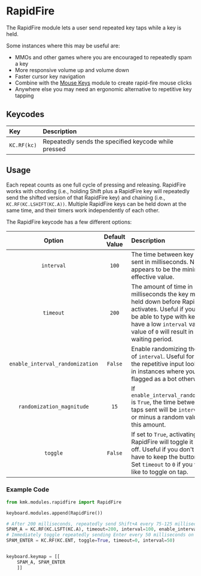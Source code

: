 # RapidFire

The RapidFire module lets a user send repeated key taps while a key is held.

Some instances where this may be useful are:

- MMOs and other games where you are encouraged to repeatedly spam a key
- More responsive volume up and volume down
- Faster cursor key navigation
- Combine with the [Mouse Keys](https://github.com/KMKfw/kmk_firmware/blob/master/docs/en/mouse_keys.md) module to create rapid-fire mouse clicks
- Anywhere else you may need an ergonomic alternative to repetitive key tapping

## Keycodes

| Key         | Description                                          |
| :---------- | :--------------------------------------------------- |
| `KC.RF(kc)` | Repeatedly sends the specified keycode while pressed |

## Usage

Each repeat counts as one full cycle of pressing and releasing. RapidFire works with chording (i.e., holding Shift plus a RapidFire key will repeatedly send the shifted version of that RapidFire key) and chaining (i.e., `KC.RF(KC.LSHIFT(KC.A))`. Multiple RapidFire keys can be held down at the same time, and their timers work independently of each other.

The RapidFire keycode has a few different options:

|             Option              | Default Value | Description                                                                                                                                                                                                                 |
| :-----------------------------: | :-----------: | :-------------------------------------------------------------------------------------------------------------------------------------------------------------------------------------------------------------------------- |
|           `interval`            |     `100`     | The time between key taps sent in milliseconds. Note: `10` appears to be the minimum effective value.                                                                                                                       |
|            `timeout`            |     `200`     | The amount of time in milliseconds the key must be held down before RapidFire activates. Useful if you want to be able to type with keys that have a low `interval` value. A value of `0` will result in no waiting period. |
| `enable_interval_randomization` |    `False`    | Enable randomizing the value of `interval`. Useful for making the repetitive input look human in instances where you may be flagged as a bot otherwise.                                                                     |
|    `randomization_magnitude`    |     `15`      | If `enable_interval_randomization` is `True`, the time between key taps sent will be `interval` plus or minus a random value up to this amount.                                                                             |
|            `toggle`             |    `False`    | If set to `True`, activating RapidFire will toggle it on or off. Useful if you don't want to have to keep the button held. Set `timeout` to `0` if you would like to toggle on tap.                                         |

### Example Code

```python
from kmk.modules.rapidfire import RapidFire

keyboard.modules.append(RapidFire())

# After 200 milliseconds, repeatedly send Shift+A every 75-125 milliseconds while the button is held
SPAM_A = KC.RF(KC.LSFT(KC.A), timeout=200, interval=100, enable_interval_randomization=True, randomization_magnitude=25)
# Immediately toggle repeatedly sending Enter every 50 milliseconds on tap
SPAM_ENTER = KC.RF(KC.ENT, toggle=True, timeout=0, interval=50)


keyboard.keymap = [[
    SPAM_A, SPAM_ENTER
    ]]

```
